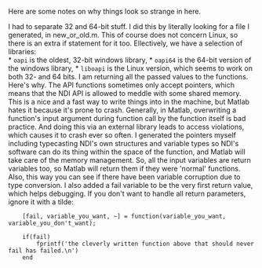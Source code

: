 Here are some notes on why things look so strange in here.

I had to separate 32 and 64-bit stuff. I did this by literally looking for a file I generated, in new_or_old.m.
This of course does not concern Linux, so there is an extra if statement for it too.
Ellectively, we have a selection of libraries:  
    * `oapi` is the oldest, 32-bit windows library,
    * `oapi64` is the 64-bit version of the windows library,
    * `liboapi` is the Linux version, which seems to work on both 32- and 64 bits.
I am returning all the passed values to the functions. Here's why.
The API functions sometimes only accept pointers, which means that the NDI API is allowed to meddle with some shared memory. This is a nice and a fast way to write things into in the machine, but Matlab hates it because it's prone to crash. Generally, in Matlab, overwriting a function's input argument during function call by the function itself is bad practice. And doing this via an external library leads to access violations, which causes it to crash ever so often. I generated the pointers myself including typecasting NDI's own structures and variable types so NDI's software can do its thing within the space of the function, and Matlab will take care of the memory management.
So, all the input variables are return variables too, so Matlab will return them if they were 'normal' functions. Also, this way you can see if there have been variable corruption due to type conversion.
I also added a fail variable to be the very first return value, which helps debugging. If you don't want to handle all return parameters, ignore it with a tilde:
```
    [fail, variable_you_want, ~] = function(variable_you_want, variable_you_don't_want);

    if(fail)
	    fprintf('the cleverly written function above that should never fail has failed.\n')
    end
```
